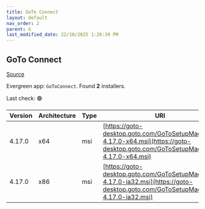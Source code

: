 ```yaml
---
title: GoTo Connect
layout: default
nav_order: 2
parent: G
last_modified_date: 22/10/2025 1:26:39 PM
---
```


## GoTo Connect

[Source](https://support.goto.com/connect/help/what-are-the-download-links-for-it-admin-deployments)

Evergreen app: `GoToConnect`. Found **2** installers.

Last check: 🟢

| Version | Architecture | Type | URI                                                                                                                              |
| ------- | ------------ | ---- | -------------------------------------------------------------------------------------------------------------------------------- |
| 4.17.0  | x64          | msi  | [https://goto-desktop.goto.com/GoToSetupMachine-4.17.0-x64.msi](https://goto-desktop.goto.com/GoToSetupMachine-4.17.0-x64.msi)   |
| 4.17.0  | x86          | msi  | [https://goto-desktop.goto.com/GoToSetupMachine-4.17.0-ia32.msi](https://goto-desktop.goto.com/GoToSetupMachine-4.17.0-ia32.msi) |
